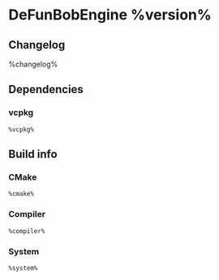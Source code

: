 # DeFunBobEngine %version%

## Changelog

%changelog%

## Dependencies

### vcpkg

```
%vcpkg%
```

## Build info

### CMake

```
%cmake%
```

### Compiler

```
%compiler%
```

### System

```
%system%
```